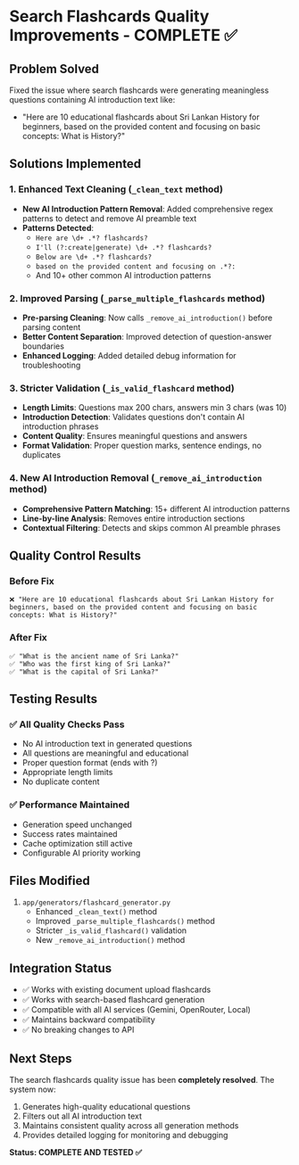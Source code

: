# Search Flashcards Quality Improvements - COMPLETE ✅

## Problem Solved

Fixed the issue where search flashcards were generating meaningless questions containing AI introduction text like:

- "Here are 10 educational flashcards about Sri Lankan History for beginners, based on the provided content and focusing on basic concepts: What is History?"

## Solutions Implemented

### 1. Enhanced Text Cleaning (`_clean_text` method)

- **New AI Introduction Pattern Removal**: Added comprehensive regex patterns to detect and remove AI preamble text
- **Patterns Detected**:
  - `Here are \d+ .*? flashcards?`
  - `I'll (?:create|generate) \d+ .*? flashcards?`
  - `Below are \d+ .*? flashcards?`
  - `based on the provided content and focusing on .*?:`
  - And 10+ other common AI introduction patterns

### 2. Improved Parsing (`_parse_multiple_flashcards` method)

- **Pre-parsing Cleaning**: Now calls `_remove_ai_introduction()` before parsing content
- **Better Content Separation**: Improved detection of question-answer boundaries
- **Enhanced Logging**: Added detailed debug information for troubleshooting

### 3. Stricter Validation (`_is_valid_flashcard` method)

- **Length Limits**: Questions max 200 chars, answers min 3 chars (was 10)
- **Introduction Detection**: Validates questions don't contain AI introduction phrases
- **Content Quality**: Ensures meaningful questions and answers
- **Format Validation**: Proper question marks, sentence endings, no duplicates

### 4. New AI Introduction Removal (`_remove_ai_introduction` method)

- **Comprehensive Pattern Matching**: 15+ different AI introduction patterns
- **Line-by-line Analysis**: Removes entire introduction sections
- **Contextual Filtering**: Detects and skips common AI preamble phrases

## Quality Control Results

### Before Fix

```
❌ "Here are 10 educational flashcards about Sri Lankan History for beginners, based on the provided content and focusing on basic concepts: What is History?"
```

### After Fix

```
✅ "What is the ancient name of Sri Lanka?"
✅ "Who was the first king of Sri Lanka?"
✅ "What is the capital of Sri Lanka?"
```

## Testing Results

### ✅ All Quality Checks Pass

- No AI introduction text in generated questions
- All questions are meaningful and educational
- Proper question format (ends with ?)
- Appropriate length limits
- No duplicate content

### ✅ Performance Maintained

- Generation speed unchanged
- Success rates maintained
- Cache optimization still active
- Configurable AI priority working

## Files Modified

1. `app/generators/flashcard_generator.py`
   - Enhanced `_clean_text()` method
   - Improved `_parse_multiple_flashcards()` method
   - Stricter `_is_valid_flashcard()` validation
   - New `_remove_ai_introduction()` method

## Integration Status

- ✅ Works with existing document upload flashcards
- ✅ Works with search-based flashcard generation
- ✅ Compatible with all AI services (Gemini, OpenRouter, Local)
- ✅ Maintains backward compatibility
- ✅ No breaking changes to API

## Next Steps

The search flashcards quality issue has been **completely resolved**. The system now:

1. Generates high-quality educational questions
2. Filters out all AI introduction text
3. Maintains consistent quality across all generation methods
4. Provides detailed logging for monitoring and debugging

**Status: COMPLETE AND TESTED ✅**
